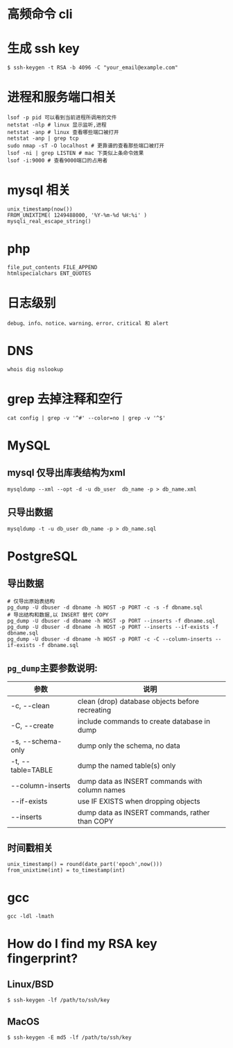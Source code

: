 # 高频命令 cli

# 生成 ssh key

```shell
$ ssh-keygen -t RSA -b 4096 -C "your_email@example.com"
```

# 进程和服务端口相关

```
lsof -p pid 可以看到当前进程所调用的文件
netstat -nlp # linux 显示监听,进程
netstat -anp # linux 查看哪些端口被打开
netstat -anp | grep tcp
sudo nmap -sT -O localhost # 更靠谱的查看那些端口被打开
lsof -ni | grep LISTEN # mac 下类似上条命令效果
lsof -i:9000 # 查看9000端口的占用者
```

# mysql 相关

```
unix_timestamp(now())
FROM_UNIXTIME( 1249488000, '%Y-%m-%d %H:%i' )
mysqli_real_escape_string()
```

# php

```
file_put_contents FILE_APPEND
htmlspecialchars ENT_QUOTES
```

# 日志级别

```
debug、info、notice、warning、error、critical 和 alert
```

# DNS

```
whois dig nslookup
```

# grep 去掉注释和空行

```
cat config | grep -v '^#' --color=no | grep -v '^$'
```

# MySQL
## mysql 仅导出库表结构为xml

```
mysqldump --xml --opt -d -u db_user  db_name -p > db_name.xml
```

## 只导出数据

```
mysqldump -t -u db_user db_name -p > db_name.sql
```

# PostgreSQL

## 导出数据

```
# 仅导出原始表结构
pg_dump -U dbuser -d dbname -h HOST -p PORT -c -s -f dbname.sql
# 导出结构和数据,以 INSERT 替代 COPY
pg_dump -U dbuser -d dbname -h HOST -p PORT --inserts -f dbname.sql
pg_dump -U dbuser -d dbname -h HOST -p PORT --inserts --if-exists -f dbname.sql
pg_dump -U dbuser -d dbname -h HOST -p PORT -c -C --column-inserts --if-exists -f dbname.sql
```

## `pg_dump`主要参数说明:

参数 | 说明
---- | ---
-c, --clean | clean (drop) database objects before recreating
-C, --create | include commands to create database in dump
-s, --schema-only | dump only the schema, no data
-t, --table=TABLE | dump the named table(s) only
--column-inserts | dump data as INSERT commands with column names
--if-exists | use IF EXISTS when dropping objects
--inserts | dump data as INSERT commands, rather than COPY

## 时间戳相关

```
unix_timestamp() = round(date_part('epoch',now()))
from_unixtime(int) = to_timestamp(int)
```

# gcc

```
gcc -ldl -lmath
```

# How do I find my RSA key fingerprint?

## Linux/BSD

```
$ ssh-keygen -lf /path/to/ssh/key
```

## MacOS

```
$ ssh-keygen -E md5 -lf /path/to/ssh/key
```

